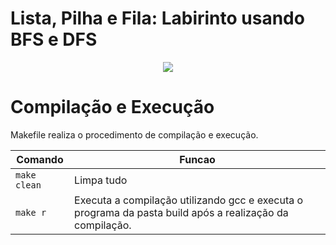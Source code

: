 # Lista, Pilha e Fila: Labirinto usando BFS e DFS


<p align="justify">

</p>

<p align="justify">

</p>

<p align="center">
<img src="imgs/tela.PNG"/> 
</p>


# Compilação e Execução

Makefile realiza o procedimento de compilação e execução.

|Comando| Funcao|
|----|----|
|`make clean`|Limpa tudo|
|`make r`|Executa a compilação utilizando gcc e executa o programa da pasta build após a realização da compilação.|
